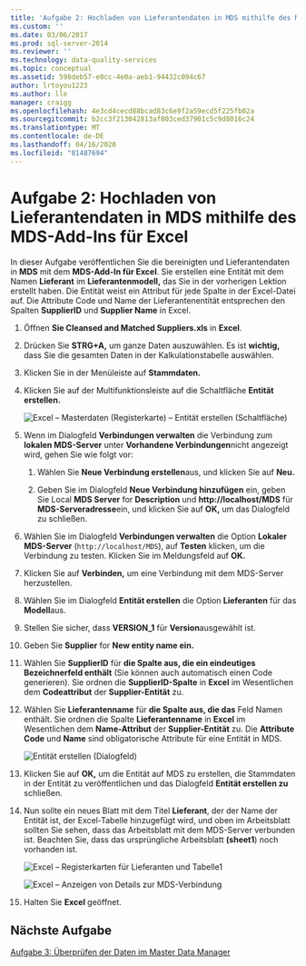 ```yaml
---
title: 'Aufgabe 2: Hochladen von Lieferantendaten in MDS mithilfe des MDS-Add-Ins für Excel | Microsoft Docs'
ms.custom: ''
ms.date: 03/06/2017
ms.prod: sql-server-2014
ms.reviewer: ''
ms.technology: data-quality-services
ms.topic: conceptual
ms.assetid: 598deb57-e0cc-4e0a-aeb1-94432c094c67
author: lrtoyou1223
ms.author: lle
manager: craigg
ms.openlocfilehash: 4e3cd4cecd88bcad83c6e9f2a59ecd5f225fb02a
ms.sourcegitcommit: b2cc3f213042813af803ced37901c5c9d8016c24
ms.translationtype: MT
ms.contentlocale: de-DE
ms.lasthandoff: 04/16/2020
ms.locfileid: "81487694"
---
```

# <a name="task-2-uploading-supplier-data-to-mds-using-mds-add-in-for-excel"></a>Aufgabe 2: Hochladen von Lieferantendaten in MDS mithilfe des MDS-Add-Ins für Excel
  In dieser Aufgabe veröffentlichen Sie die bereinigten und Lieferantendaten in **MDS** mit dem **MDS-Add-In für Excel**. Sie erstellen eine Entität mit dem Namen **Lieferant** im **Lieferantenmodell,** das Sie in der vorherigen Lektion erstellt haben. Die Entität weist ein Attribut für jede Spalte in der Excel-Datei auf. Die Attribute Code und Name der Lieferantenentität entsprechen den Spalten **SupplierID** und **Supplier Name** in Excel.  
  
1.  Öffnen **Sie Cleansed and Matched Suppliers.xls** in **Excel**.  
  
2.  Drücken Sie **STRG+A,** um ganze Daten auszuwählen. Es ist **wichtig,** dass Sie die gesamten Daten in der Kalkulationstabelle auswählen.  
  
3.  Klicken Sie in der Menüleiste auf **Stammdaten.**  
  
4.  Klicken Sie auf der Multifunktionsleiste auf die Schaltfläche **Entität erstellen.**  
  
     ![Excel – Masterdaten (Registerkarte) – Entität erstellen (Schaltfläche)](../../2014/tutorials/media/et-ulingsdtomdsusingmdsaddinforexcel-01.jpg "Excel – Masterdaten (Registerkarte) – Entität erstellen (Schaltfläche)")  
  
5.  Wenn im Dialogfeld **Verbindungen verwalten** die Verbindung zum **lokalen MDS-Server** unter **Vorhandene Verbindungen**nicht angezeigt wird, gehen Sie wie folgt vor:  
  
    1.  Wählen Sie **Neue Verbindung erstellen**aus, und klicken Sie auf **Neu.**  
  
    2.  Geben Sie im Dialogfeld **Neue Verbindung hinzufügen** ein, geben Sie Local **MDS Server** for **Description** und **http:\//localhost/MDS** für **MDS-Serveradresse**ein, und klicken Sie auf **OK,** um das Dialogfeld zu schließen.  
  
6.  Wählen Sie im Dialogfeld **Verbindungen verwalten** die Option **Lokaler MDS-Server** (`http://localhost/MDS`), auf **Testen** klicken, um die Verbindung zu testen. Klicken Sie im Meldungsfeld auf **OK.**  
  
7.  Klicken Sie auf **Verbinden,** um eine Verbindung mit dem MDS-Server herzustellen.  
  
8.  Wählen Sie im Dialogfeld **Entität erstellen** die Option **Lieferanten** für das **Modell**aus.  
  
9. Stellen Sie sicher, dass **VERSION_1** für **Version**ausgewählt ist.  
  
10. Geben Sie **Supplier** for **New entity name ein.**  
  
11. Wählen Sie **SupplierID** für **die Spalte aus, die ein eindeutiges Bezeichnerfeld enthält** (Sie können auch automatisch einen Code generieren). Sie ordnen die **SupplierID-Spalte** in **Excel** im Wesentlichen dem **Codeattribut** der **Supplier-Entität** zu.  
  
12. Wählen Sie **Lieferantenname** für **die Spalte aus, die das** Feld Namen enthält. Sie ordnen die Spalte **Lieferantenname** in **Excel** im Wesentlichen dem **Name-Attribut** der **Supplier-Entität** zu. Die **Attribute Code** und **Name** sind obligatorische Attribute für eine Entität in MDS.  
  
     ![Entität erstellen (Dialogfeld)](../../2014/tutorials/media/et-ulingsdtomdsusingmdsaddinforexcel-02.jpg "Entität erstellen (Dialogfeld)")  
  
13. Klicken Sie auf **OK,** um die Entität auf MDS zu erstellen, die Stammdaten in der Entität zu veröffentlichen und das Dialogfeld **Entität erstellen zu** schließen.  
  
14. Nun sollte ein neues Blatt mit dem Titel **Lieferant**, der der Name der Entität ist, der Excel-Tabelle hinzugefügt wird, und oben im Arbeitsblatt sollten Sie sehen, dass das Arbeitsblatt mit dem MDS-Server verbunden ist. Beachten Sie, dass das ursprüngliche Arbeitsblatt **(sheet1**) noch vorhanden ist.  
  
     ![Excel – Registerkarten für Lieferanten und Tabelle1](../../2014/tutorials/media/et-ulingsdtomdsusingmdsaddinforexcel-03.jpg "Excel – Registerkarten für Lieferanten und Tabelle1")  
  
     ![Excel – Anzeigen von Details zur MDS-Verbindung](../../2014/tutorials/media/et-ulingsdtomdsusingmdsaddinforexcel-04.jpg "Excel – Anzeigen von Details zur MDS-Verbindung")  
  
15. Halten Sie **Excel** geöffnet.  
  
## <a name="next-task"></a>Nächste Aufgabe  
 [Aufgabe 3: Überprüfen der Daten im Master Data Manager](../../2014/tutorials/task-3-verifying-the-data-in-master-data-manager.md)  
  
  
